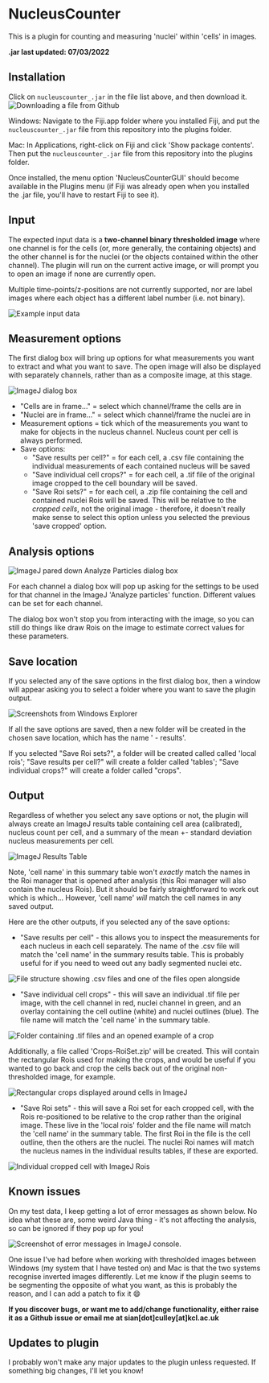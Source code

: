 # NucleusCounter
This is a plugin for counting and measuring 'nuclei' within 'cells' in images.

**.jar last updated: 07/03/2022**


## Installation
Click on `nucleuscounter_.jar` in the file list above, and then download it.
![Downloading a file from Github](/imgs/download.png "Press this button to download the .jar file")

Windows: Navigate to the Fiji.app folder where you installed Fiji, and put the `nucleuscounter_.jar` file from this repository into the plugins folder.

Mac: In Applications, right-click on Fiji and click 'Show package contents'. Then put the `nucleuscounter_.jar` file from this repository into the plugins folder.

Once installed, the menu option 'NucleusCounterGUI' should become available in the Plugins menu (if Fiji was already open when you installed the .jar file, you'll have to restart Fiji to see it).

## Input
The expected input data is a **two-channel binary thresholded image** where one channel is for the cells (or, more generally, the containing objects) and the other channel is for the nuclei (or the objects contained within the other channel). The plugin will run on the current active image, or will prompt you to open an image if none are currently open.

Multiple time-points/z-positions are not currently supported, nor are label images where each object has a different label number (i.e. not binary).

![Example input data](/imgs/input_data.png "Example input data as displayed in Fiji. Cells are in red, nuclei are in green")


## Measurement options
The first dialog box will bring up options for what measurements you want to extract and what you want to save. The open image will also be displayed with separately channels, rather than as a composite image, at this stage.

![ImageJ dialog box](/imgs/dialog1.png "Measurement options dialog box")

* "Cells are in frame..." = select which channel/frame the cells are in
* "Nuclei are in frame..." = select which channel/frame the nuclei are in
* Measurement options = tick which of the measurements you want to make for objects in the nucleus channel. Nucleus count per cell is always performed.
* Save options:
	- "Save results per cell?" = for each cell, a .csv file containing the individual measurements of each contained nucleus will be saved
	- "Save individual cell crops?" = for each cell, a .tif file of the original image cropped to the cell boundary will be saved.
	- "Save Roi sets?" = for each cell, a .zip file containing the cell and contained nuclei Rois will be saved. This will be relative to the *cropped cells*, not the original image - therefore, it doesn't really make sense to select this option unless you selected the previous 'save cropped' option.
	
## Analysis options
![ImageJ pared down Analyze Particles dialog box](/imgs/dialog2.png "Analyze particles dialog box")

For each channel a dialog box will pop up asking for the settings to be used for that channel in the ImageJ 'Analyze particles' function. Different values can be set for each channel.

The dialog box won't stop you from interacting with the image, so you can still do things like draw Rois on the image to estimate correct values for these parameters.

## Save location
If you selected any of the save options in the first dialog box, then a window will appear asking you to select a folder where you want to save the plugin output.

![Screenshots from Windows Explorer](/imgs/save_structure.png "Master save folder created by plugin (right) and the subfolders for different save options (left)")

If all the save options are saved, then a new folder will be created in the chosen save location, which has the name '<Image name> - results'.
	
If you selected "Save Roi sets?", a folder will be created called called 'local rois'; "Save results per cell?" will create a folder called 'tables'; "Save individual crops?" will create a folder called "crops".

## Output
Regardless of whether you select any save options or not, the plugin will always create an ImageJ results table containing cell area (calibrated), nucleus count per cell, and a summary of the mean +- standard deviation nucleus measurements per cell.
	
![ImageJ Results Table](/imgs/summary_table.png "Summary output results table")
	
Note, 'cell name' in this summary table won't _exactly_ match the names in the Roi manager that is opened after analysis (this Roi manager will also contain the nucleus Rois). But it should be fairly straightforward to work out which is which... However, 'cell name' *will* match the cell names in any saved output.
	
Here are the other outputs, if you selected any of the save options:
* "Save results per cell" - this allows you to inspect the measurements for each nucleus in each cell separately. The name of the .csv file will match the 'cell name' in the summary results table. This is probably useful for if you need to weed out any badly segmented nuclei etc.
	
![File structure showing .csv files and one of the files open alongside](/imgs/results_cell.png "Results .csv files saved within the automatically created 'tables' folder and an example of the contents of one of these files.")
	
* "Save individual cell crops" - this will save an individual .tif file per image, with the cell channel in red, nuclei channel in green, and an overlay containing the cell outline (white) and nuclei outlines (blue). The file name will match the 'cell name' in the summary table.
	
![Folder containing .tif files and an opened example of a crop](/imgs/crop.png "Individual saved crops in the created 'crops' folder and one of the opened images")
	
Additionally, a file called 'Crops-RoiSet.zip' will be created. This will contain the rectangular Rois used for making the crops, and would be useful if you wanted to go back and crop the cells back out of the original non-thresholded image, for example.
	
![Rectangular crops displayed around cells in ImageJ](/imgs/rectangle_crops.png "Location and contents of the Crops-RoiSet.zip file shown on the thresholded image")
	
* "Save Roi sets" - this will save a Roi set for each cropped cell, with the Rois re-positioned to be relative to the crop rather than the original image. These live in the 'local rois' folder and the file name will match the 'cell name' in the summary table. The first Roi in the file is the cell outline, then the others are the nuclei. The nuclei Roi names will match the nucleus names in the individual results tables, if these are exported.
	
![Individual cropped cell with ImageJ Rois](/imgs/local_rois.png "Contents of 'local rois' folder with one example shown alongside a saved cropped cell")

## Known issues
On my test data, I keep getting a lot of error messages as shown below. No idea what these are, some weird Java thing - it's not affecting the analysis, so can be ignored if they pop up for you!
	
![Screenshot of error messages in ImageJ console](/imgs/errors.png "Mysterious error messages in ImageJ console").
	
One issue I've had before when working with thresholded images between Windows (my system that I have tested on) and Mac is that the two systems recognise inverted images differently. Let me know if the plugin seems to be segmenting the opposite of what you want, as this is probably the reason, and I can add a patch to fix it 😄	
	
**If you discover bugs, or want me to add/change functionality, either raise it as a Github issue or email me at sian[dot]culley[at]kcl.ac.uk**

## Updates to plugin
I probably won't make any major updates to the plugin unless requested. If something big changes, I'll let you know!
